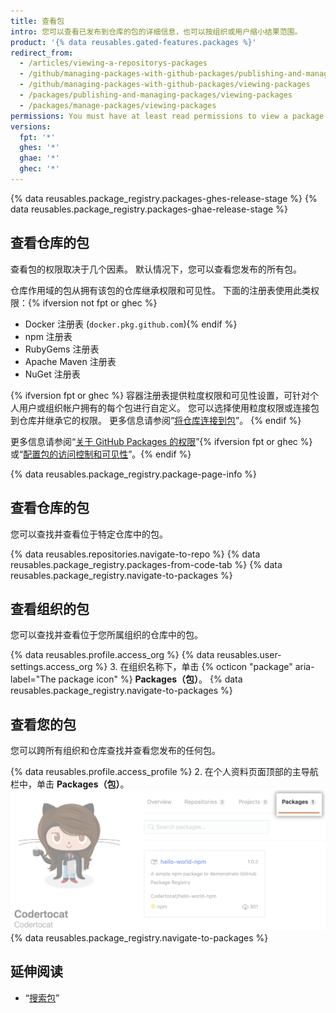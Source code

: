 ```yaml
---
title: 查看包
intro: 您可以查看已发布到仓库的包的详细信息，也可以按组织或用户缩小结果范围。
product: '{% data reusables.gated-features.packages %}'
redirect_from:
  - /articles/viewing-a-repositorys-packages
  - /github/managing-packages-with-github-packages/publishing-and-managing-packages/viewing-a-repositorys-packages
  - /github/managing-packages-with-github-packages/viewing-packages
  - /packages/publishing-and-managing-packages/viewing-packages
  - /packages/manage-packages/viewing-packages
permissions: You must have at least read permissions to view a package.
versions:
  fpt: '*'
  ghes: '*'
  ghae: '*'
  ghec: '*'
---
```


{% data reusables.package_registry.packages-ghes-release-stage %}
{% data reusables.package_registry.packages-ghae-release-stage %}

## 查看仓库的包

查看包的权限取决于几个因素。 默认情况下，您可以查看您发布的所有包。

仓库作用域的包从拥有该包的仓库继承权限和可见性。 下面的注册表使用此类权限：{% ifversion not fpt or ghec %}
- Docker 注册表 (`docker.pkg.github.com`){% endif %}
- npm 注册表
- RubyGems 注册表
- Apache Maven 注册表
- NuGet 注册表

{% ifversion fpt or ghec %}
容器注册表提供粒度权限和可见性设置，可针对个人用户或组织帐户拥有的每个包进行自定义。 您可以选择使用粒度权限或连接包到仓库并继承它的权限。 更多信息请参阅“[将仓库连接到包](/packages/learn-github-packages/connecting-a-repository-to-a-package)”。
{% endif %}

更多信息请参阅“[关于 GitHub Packages 的权限](/packages/learn-github-packages/about-permissions-for-github-packages)”{% ifversion fpt or ghec %} 或“[配置包的访问控制和可见性](/packages/learn-github-packages/configuring-a-packages-access-control-and-visibility)”。{% endif %}

{% data reusables.package_registry.package-page-info %}

## 查看仓库的包

您可以查找并查看位于特定仓库中的包。

{% data reusables.repositories.navigate-to-repo %}
{% data reusables.package_registry.packages-from-code-tab %}
{% data reusables.package_registry.navigate-to-packages %}

## 查看组织的包

您可以查找并查看位于您所属组织的仓库中的包。

{% data reusables.profile.access_org %}
{% data reusables.user-settings.access_org %}
3. 在组织名称下，单击 {% octicon "package" aria-label="The package icon" %} **Packages（包）**。
{% data reusables.package_registry.navigate-to-packages %}

## 查看您的包

您可以跨所有组织和仓库查找并查看您发布的任何包。

{% data reusables.profile.access_profile %}
2. 在个人资料页面顶部的主导航栏中，单击 **Packages（包）**。 ![项目选项卡](/assets/images/help/package-registry/user-packages-tab.png)
{% data reusables.package_registry.navigate-to-packages %}

## 延伸阅读

- “[搜索包](/search-github/searching-on-github/searching-for-packages)”

